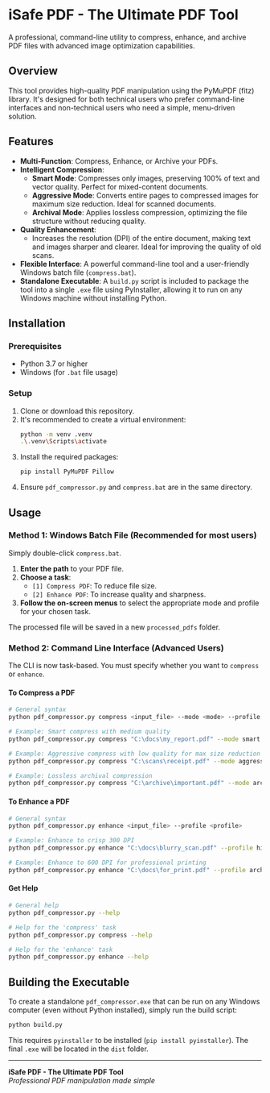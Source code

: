 # iSafe PDF - The Ultimate PDF Tool

A professional, command-line utility to compress, enhance, and archive PDF files with advanced image optimization capabilities.

## Overview

This tool provides high-quality PDF manipulation using the PyMuPDF (fitz) library. It's designed for both technical users who prefer command-line interfaces and non-technical users who need a simple, menu-driven solution.

## Features

-   **Multi-Function**: Compress, Enhance, or Archive your PDFs.
-   **Intelligent Compression**:
    -   **Smart Mode**: Compresses only images, preserving 100% of text and vector quality. Perfect for mixed-content documents.
    -   **Aggressive Mode**: Converts entire pages to compressed images for maximum size reduction. Ideal for scanned documents.
    -   **Archival Mode**: Applies lossless compression, optimizing the file structure without reducing quality.
-   **Quality Enhancement**:
    -   Increases the resolution (DPI) of the entire document, making text and images sharper and clearer. Ideal for improving the quality of old scans.
-   **Flexible Interface**: A powerful command-line tool and a user-friendly Windows batch file (`compress.bat`).
-   **Standalone Executable**: A `build.py` script is included to package the tool into a single `.exe` file using PyInstaller, allowing it to run on any Windows machine without installing Python.

## Installation

### Prerequisites

-   Python 3.7 or higher
-   Windows (for `.bat` file usage)

### Setup

1.  Clone or download this repository.
2.  It's recommended to create a virtual environment:
    ```bash
    python -m venv .venv
    .\.venv\Scripts\activate
    ```
3.  Install the required packages:
    ```bash
    pip install PyMuPDF Pillow
    ```
4.  Ensure `pdf_compressor.py` and `compress.bat` are in the same directory.

## Usage

### Method 1: Windows Batch File (Recommended for most users)

Simply double-click `compress.bat`.

1.  **Enter the path** to your PDF file.
2.  **Choose a task**:
    -   `[1] Compress PDF`: To reduce file size.
    -   `[2] Enhance PDF`: To increase quality and sharpness.
3.  **Follow the on-screen menus** to select the appropriate mode and profile for your chosen task.

The processed file will be saved in a new `processed_pdfs` folder.

### Method 2: Command Line Interface (Advanced Users)

The CLI is now task-based. You must specify whether you want to `compress` or `enhance`.

#### To Compress a PDF

```bash
# General syntax
python pdf_compressor.py compress <input_file> --mode <mode> --profile <profile>

# Example: Smart compress with medium quality
python pdf_compressor.py compress "C:\docs\my_report.pdf" --mode smart --profile medium

# Example: Aggressive compress with low quality for max size reduction
python pdf_compressor.py compress "C:\scans\receipt.pdf" --mode aggressive --profile low

# Example: Lossless archival compression
python pdf_compressor.py compress "C:\archive\important.pdf" --mode archival
```

#### To Enhance a PDF

```bash
# General syntax
python pdf_compressor.py enhance <input_file> --profile <profile>

# Example: Enhance to crisp 300 DPI
python pdf_compressor.py enhance "C:\docs\blurry_scan.pdf" --profile high

# Example: Enhance to 600 DPI for professional printing
python pdf_compressor.py enhance "C:\docs\for_print.pdf" --profile archive
```

#### Get Help

```bash
# General help
python pdf_compressor.py --help

# Help for the 'compress' task
python pdf_compressor.py compress --help

# Help for the 'enhance' task
python pdf_compressor.py enhance --help
```

## Building the Executable

To create a standalone `pdf_compressor.exe` that can be run on any Windows computer (even without Python installed), simply run the build script:

```bash
python build.py
```

This requires `pyinstaller` to be installed (`pip install pyinstaller`). The final `.exe` will be located in the `dist` folder.

---

**iSafe PDF - The Ultimate PDF Tool**  
*Professional PDF manipulation made simple*
